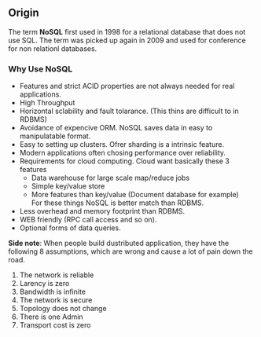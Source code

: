 ## Origin
The term **NoSQL** first used in 1998 for a relational database that does not use SQL.
The term was picked up again in 2009 and used for conference for non relationl databases.

### Why Use NoSQL
- Features and strict ACID properties are not always needed for real applications.
- High Throughput
- Horizontal sclability and fault tolarance. (This thins are difficult to in RDBMS)
- Avoidance of expencive ORM. NoSQL saves data in easy to manipulatable format.
- Easy to setting up clusters. Ofrer sharding is a intrinsic feature.
- Modern applications often chosing performance over reliability.
- Requirements for cloud computing. Cloud want basically these 3 features
  - Data warehouse for large scale map/reduce jobs
  - Simple key/value store
  - More features than key/value (Document database for example) <br />
For these things NoSQL is better match than RDBMS.
- Less overhead and memory footprint than RDBMS.
- WEB friendly (RPC call access and so on).
- Optional forms of data queries.

**Side note**: When people build dustributed application, they have the following 8 assumptions, which are wrong and cause a lot of pain down the road.
1. The network is reliable
2. Larency is zero
3. Bandwidth is infinite
4. The network is secure
5. Topology does not change
6. There is one Admin
7. Transport cost is zero

